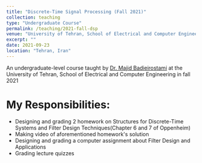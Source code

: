 ```yaml
---
title: "Discrete-Time Signal Processing (Fall 2021)"
collection: teaching
type: "Undergraduate Course"
permalink: /teaching/2021-fall-dsp
venue: "University of Tehran, School of Electrical and Computer Engineering"
excerpt: ""
date: 2021-09-23
location: "Tehran, Iran"
---
```

An undergraduate-level course taught by [Dr. Majid Badieirostami](https://scholar.google.com/citations?user=VspDmN8AAAAJ&hl=en/) at the University of Tehran, School of Electrical and Computer Engineering in fall 2021

My Responsibilities:
=====

* Designing and grading 2 homework on Structures for Discrete-Time Systems and Filter Design Techniques(Chapter 6 and 7 of Oppenheim)
* Making video of aforementioned homework's solution
* Designing and grading a computer assignment about Filter Design and Applications
* Grading lecture quizzes
